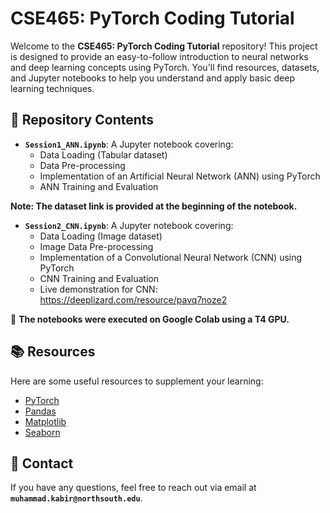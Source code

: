 # CSE465: PyTorch Coding Tutorial

Welcome to the **CSE465: PyTorch Coding Tutorial** repository! This project is designed to provide an easy-to-follow introduction to neural networks and deep learning concepts using PyTorch. You'll find resources, datasets, and Jupyter notebooks to help you understand and apply basic deep learning techniques.

## 📁 Repository Contents
  
- **`Session1_ANN.ipynb`**: A Jupyter notebook covering:
  - Data Loading (Tabular dataset)
  - Data Pre-processing
  - Implementation of an Artificial Neural Network (ANN) using PyTorch
  - ANN Training and Evaluation
  
**Note: The dataset link is provided at the beginning of the notebook.**

- **`Session2_CNN.ipynb`**: A Jupyter notebook covering:
  - Data Loading (Image dataset)
  - Image Data Pre-processing
  - Implementation of a Convolutional Neural Network (CNN) using PyTorch
  - CNN Training and Evaluation
  - Live demonstration for CNN: https://deeplizard.com/resource/pavq7noze2

🚀 **The notebooks were executed on Google Colab using a T4 GPU.**

## 📚 Resources

Here are some useful resources to supplement your learning:

- [PyTorch](https://pytorch.org/)
- [Pandas](https://pandas.pydata.org/)
- [Matplotlib](https://matplotlib.org/)
- [Seaborn](https://seaborn.pydata.org/)


## 📧 Contact

If you have any questions, feel free to reach out via email at **`muhammad.kabir@northsouth.edu`**.
